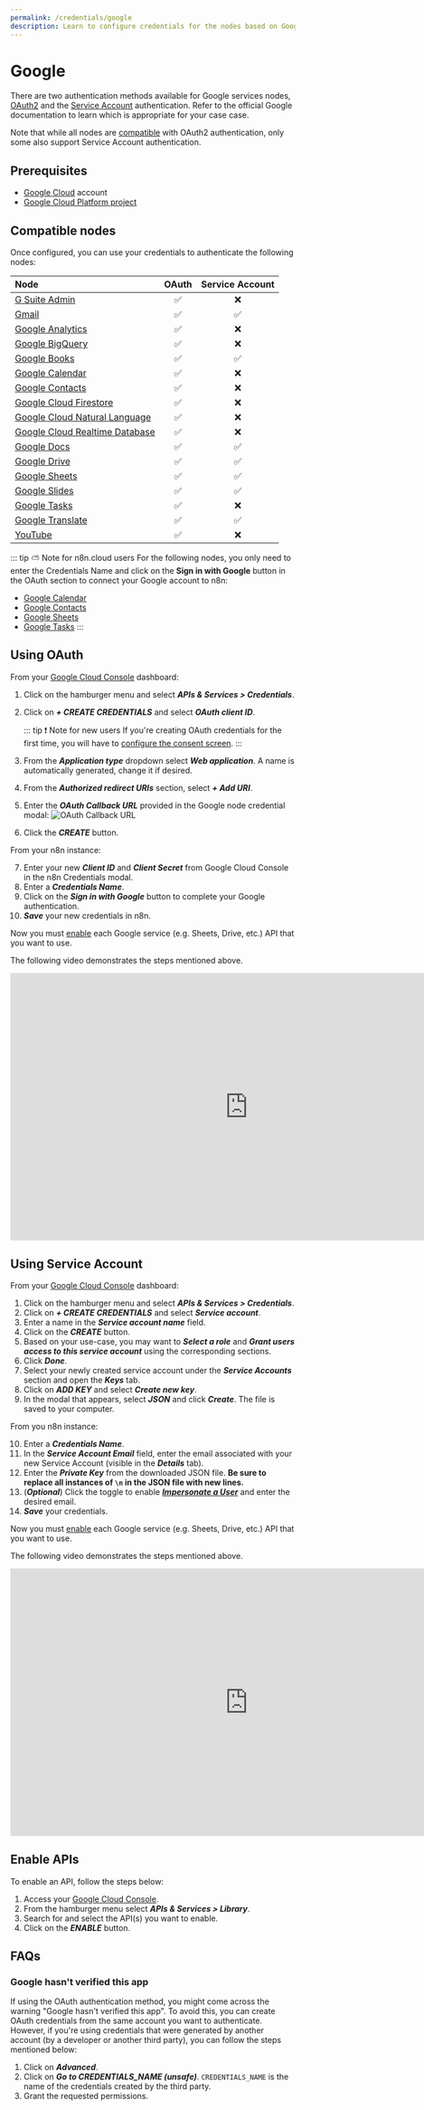 ```yaml
---
permalink: /credentials/google
description: Learn to configure credentials for the nodes based on Google services in n8n
---
```


# Google

There are two authentication methods available for Google services nodes, [OAuth2](https://developers.google.com/identity/protocols/oauth2) and the [Service Account](https://developers.google.com/identity/protocols/oauth2#serviceaccount) authentication. Refer to the official Google documentation to learn which is appropriate for your case case.

Note that while all nodes are [compatible](#compatible-nodes) with OAuth2 authentication, only some also support Service Account authentication.

## Prerequisites

* [Google Cloud](https://cloud.google.com/) account
* [Google Cloud Platform project](https://developers.google.com/workspace/marketplace/create-gcp-project)

## Compatible nodes

Once configured, you can use your credentials to authenticate the following nodes:

| Node | OAuth | Service Account |
| :--- | :---: | :-------------: |
| [G Suite Admin](../../nodes-library/nodes/GSuiteAdmin/README.md) | :white_check_mark: | :x: | 
| [Gmail](../../nodes-library/nodes/Gmail/README.md) | :white_check_mark: | :white_check_mark: |
| [Google Analytics](../../nodes-library/nodes/GoogleAnalytics/README.md) | :white_check_mark: | :x: | 
| [Google BigQuery](../../nodes-library/nodes/GoogleBigQuery/README.md) | :white_check_mark: | :x: | 
| [Google Books](../../nodes-library/nodes/GoogleBooks/README.md) | :white_check_mark: | :white_check_mark: | 
| [Google Calendar](../../nodes-library/nodes/GoogleCalendar/README.md) | :white_check_mark: | :x: |
| [Google Contacts](../../nodes-library/nodes/GoogleContacts/README.md) | :white_check_mark: | :x: | 
| [Google Cloud Firestore](../../nodes-library/nodes/GoogleCloudFirestore/README.md) | :white_check_mark: | :x: |  
| [Google Cloud Natural Language](../../nodes-library/nodes/GoogleCloudNaturalLanguage/README.md) | :white_check_mark: | :x: |  
| [Google Cloud Realtime Database](../../nodes-library/nodes/GoogleCloudRealtimeDatabase/README.md) | :white_check_mark: | :x: |
| [Google Docs](../../nodes-library/nodes/GoogleDocs/README.md) | :white_check_mark: | :white_check_mark: | 
| [Google Drive](../../nodes-library/nodes/GoogleDrive/README.md) | :white_check_mark: | :white_check_mark: | 
| [Google Sheets](../../nodes-library/nodes/GoogleSheets/README.md) | :white_check_mark: | :white_check_mark: |
| [Google Slides](../../nodes-library/nodes/GoogleSlides/README.md) | :white_check_mark: | :white_check_mark: | 
| [Google Tasks](../../nodes-library/nodes/GoogleTasks/README.md) | :white_check_mark: | :x: | 
| [Google Translate](../../nodes-library/nodes/GoogleTranslate/README.md) | :white_check_mark: | :white_check_mark: | 
| [YouTube](../../nodes-library/nodes/YouTube/README.md) | :white_check_mark: | :x: |  

::: tip ⛅️ Note for n8n.cloud users
For the following nodes, you only need to enter the Credentials Name and click on the **Sign in with Google** button in the OAuth section to connect your Google account to n8n:
* [Google Calendar](../../nodes-library/nodes/GoogleCalendar/README.md)
* [Google Contacts](../../nodes-library/nodes/GoogleContacts/README.md)
* [Google Sheets](../../nodes-library/nodes/GoogleSheets/README.md)
* [Google Tasks](../../nodes-library/nodes/GoogleTasks/README.md)
:::

## Using OAuth

From your [Google Cloud Console](https://console.cloud.google.com) dashboard:

1. Click on the hamburger menu and select ***APIs & Services > Credentials***.
2. Click on ***+ CREATE CREDENTIALS*** and select ***OAuth client ID***. 

    ::: tip ❗️ Note for new users
    If you're creating OAuth credentials for the first time, you will have to [configure the consent screen](https://support.google.com/cloud/answer/10311615?hl=en&ref_topic=3473162).
    :::

3. From the ***Application type*** dropdown select ***Web application***. A name is automatically generated, change it if desired.
4. From the ***Authorized redirect URIs*** section, select ***+ Add URI***.
5. Enter the ***OAuth Callback URL*** provided in the Google node credential modal:
    ![OAuth Callback URL](./oauth_callback.png)
6. Click the ***CREATE*** button.

From your n8n instance:

7. Enter your new ***Client ID*** and ***Client Secret*** from Google Cloud Console in the n8n Credentials modal.
8. Enter a ***Credentials Name***.
9. Click on the ***Sign in with Google*** button to complete your Google authentication.
10. ***Save*** your new credentials in n8n.

Now you must [enable](#enable-apis) each Google service (e.g. Sheets, Drive, etc.) API that you want to use.

The following video demonstrates the steps mentioned above.

<div class="video-container">
<iframe width="840" height="472.5" src="https://www.youtube.com/embed/gZ6N2H3_vys" frameborder="0" allow="accelerometer; autoplay; clipboard-write; encrypted-media; gyroscope; picture-in-picture" allowfullscreen></iframe>
</div>

## Using Service Account

From your [Google Cloud Console](https://console.cloud.google.com) dashboard:

1. Click on the hamburger menu and select ***APIs & Services > Credentials***.
2. Click on ***+ CREATE CREDENTIALS*** and select ***Service account***.
3. Enter a name in the ***Service account name*** field.
4. Click on the ***CREATE*** button.
5. Based on your use-case, you may want to ***Select a role*** and ***Grant users access to this service account***  using the corresponding sections.
6. Click ***Done***.
7. Select your newly created service account under the ***Service Accounts*** section and open the ***Keys*** tab.
8. Click on ***ADD KEY*** and select ***Create new key***.
9. In the modal that appears, select ***JSON*** and click ***Create***. The file is saved to your computer.

From you n8n instance:

10. Enter a ***Credentials Name***.
11. In the ***Service Account Email*** field, enter the email associated with your new Service Account (visible in the ***Details*** tab).
12. Enter the ***Private Key*** from the downloaded JSON file. **Be sure to replace all instances of `\n` in the JSON file with new lines.**
13. (***Optional***) Click the toggle to enable [***Impersonate a User***](https://developers.google.com/identity/protocols/oauth2/service-account#delegatingauthority) and enter the desired email.
14. ***Save*** your credentials.

Now you must [enable](#enable-apis) each Google service (e.g. Sheets, Drive, etc.) API that you want to use.

The following video demonstrates the steps mentioned above.

<div class="video-container">
<iframe width="840" height="472.5" src="https://www.youtube.com/embed/ArXVlpo3y1k" frameborder="0" allow="accelerometer; autoplay; clipboard-write; encrypted-media; gyroscope; picture-in-picture" allowfullscreen></iframe>
</div>

## Enable APIs

To enable an API, follow the steps below:

1. Access your [Google Cloud Console](https://console.cloud.google.com).
2. From the hamburger menu select ***APIs & Services > Library***.
3. Search for and select the API(s) you want to enable.
5. Click on the ***ENABLE*** button.

## FAQs

### Google hasn't verified this app

If using the OAuth authentication method, you might come across the warning "Google hasn't verified this app". 
To avoid this, you can create OAuth credentials from the same account you want to authenticate. However, if you're using credentials that were generated by another account (by a developer or another third party), you can follow the steps mentioned below:

1. Click on ***Advanced***.
2. Click on ***Go to CREDENTIALS_NAME (unsafe)***. `CREDENTIALS_NAME` is the name of the credentials created by the third party.
3. Grant the requested permissions.
